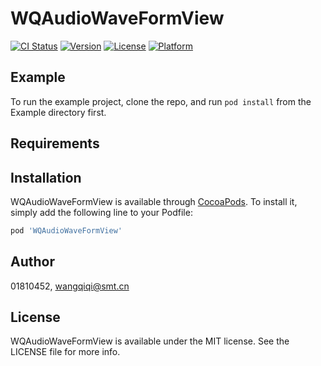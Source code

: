 # WQAudioWaveFormView

[![CI Status](https://img.shields.io/travis/01810452/WQAudioWaveFormView.svg?style=flat)](https://travis-ci.org/01810452/WQAudioWaveFormView)
[![Version](https://img.shields.io/cocoapods/v/WQAudioWaveFormView.svg?style=flat)](https://cocoapods.org/pods/WQAudioWaveFormView)
[![License](https://img.shields.io/cocoapods/l/WQAudioWaveFormView.svg?style=flat)](https://cocoapods.org/pods/WQAudioWaveFormView)
[![Platform](https://img.shields.io/cocoapods/p/WQAudioWaveFormView.svg?style=flat)](https://cocoapods.org/pods/WQAudioWaveFormView)

## Example

To run the example project, clone the repo, and run `pod install` from the Example directory first.

## Requirements

## Installation

WQAudioWaveFormView is available through [CocoaPods](https://cocoapods.org). To install
it, simply add the following line to your Podfile:

```ruby
pod 'WQAudioWaveFormView'
```

## Author

01810452, wangqiqi@smt.cn

## License

WQAudioWaveFormView is available under the MIT license. See the LICENSE file for more info.
